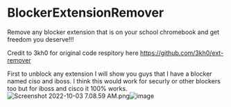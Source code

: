 # BlockerExtensionRemover
Remove any blocker extension that is on your school chromebook and get freedom you deserve!!!

Credit to 3kh0 for original code respitory here https://github.com/3kh0/ext-remover

First to unblock any extension I will show you guys that I have a blocker named ciso and iboss. I think this would work for securly or other blockers too but for iboss and cisco it 100% works. 
<img src="blob:chrome-untrusted://media-app/2bfeb4e1-8863-4a83-95f8-4d1a50df45ff" alt="Screenshot 2022-10-03 7.08.59 AM.png"/>![image](https://user-images.githubusercontent.com/95361381/193598749-59a62ece-b38c-4eb4-8804-c0403f343afe.png)


